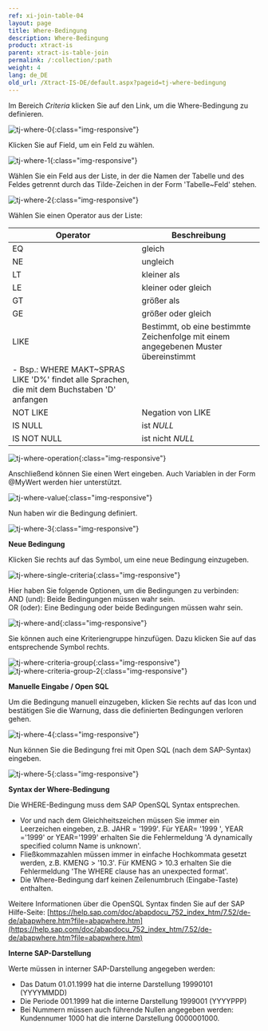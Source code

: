 ```yaml
---
ref: xi-join-table-04
layout: page
title: Where-Bedingung
description: Where-Bedingung
product: xtract-is
parent: xtract-is-table-join
permalink: /:collection/:path
weight: 4
lang: de_DE
old_url: /Xtract-IS-DE/default.aspx?pageid=tj-where-bedingung
---
```


Im Bereich *Criteria* klicken Sie auf den Link, um die Where-Bedingung zu definieren. 

![tj-where-0](/img/content/tj-where-0.jpg){:class="img-responsive"}

Klicken Sie auf Field, um ein Feld zu wählen.

![tj-where-1](/img/content/tj-where-1.jpg){:class="img-responsive"}

Wählen Sie ein Feld aus der Liste, in der die Namen der Tabelle und des Feldes getrennt durch das Tilde-Zeichen in der Form 'Tabelle~Feld' stehen.

![tj-where-2](/img/content/tj-where-2.jpg){:class="img-responsive"}

Wählen Sie einen Operator aus der Liste:<br>

| **Operator** | **Beschreibung** |  
|------------|------------------------|
| EQ     | gleich |      
| NE      | ungleich    |                                                              
| LT     | kleiner als    | 
| LE   | kleiner oder gleich| 
| GT   | größer als| 
| GE | größer oder gleich     |
| LIKE | Bestimmt, ob eine bestimmte Zeichenfolge mit einem angegebenen Muster übereinstimmt 
- Bsp.: WHERE MAKT~SPRAS LIKE 'D%' findet alle Sprachen, die mit dem Buchstaben 'D' anfangen|
| NOT LIKE | Negation von LIKE
| IS NULL | ist *NULL*
| IS NOT NULL | ist nicht *NULL* |

![tj-where-operation](/img/content/tj-where-operation.jpg){:class="img-responsive"}

Anschließend können Sie einen Wert eingeben. Auch Variablen in der Form @MyWert werden hier unterstützt. 

![tj-where-value](/img/content/tj-where-value.jpg){:class="img-responsive"}

Nun haben wir die Bedingung definiert. 

![tj-where-3](/img/content/tj-where-3.jpg){:class="img-responsive"}

**Neue Bedingung** 

Klicken Sie rechts auf das Symbol, um eine neue Bedingung einzugeben. 

![tj-where-single-criteria](/img/content/tj-where-single-criteria.jpg){:class="img-responsive"}

Hier haben Sie folgende Optionen, um die Bedingungen zu verbinden:<br>
AND (und): Beide Bedingungen müssen wahr sein.<br>
OR (oder): Eine Bedingung oder beide Bedingungen müssen wahr sein.

![tj-where-and](/img/content/tj-where-and.jpg){:class="img-responsive"}

Sie können auch eine Kriteriengruppe hinzufügen. Dazu klicken Sie auf das entsprechende Symbol rechts.

![tj-where-criteria-group](/img/content/tj-where-criteria-group.jpg){:class="img-responsive"}
![tj-where-criteria-group-2](/img/content/tj-where-criteria-group-2.jpg){:class="img-responsive"}

**Manuelle Eingabe / Open SQL** 

Um die Bedingung manuell einzugeben, klicken Sie rechts auf das Icon und bestätigen Sie die Warnung, dass die definierten Bedingungen verloren gehen. 

![tj-where-4](/img/content/tj-where-4.jpg){:class="img-responsive"}

Nun können Sie die Bedingung frei mit Open SQL (nach dem SAP-Syntax) eingeben. 

![tj-where-5](/img/content/tj-where-5.jpg){:class="img-responsive"}

**Syntax der Where-Bedingung** 

Die WHERE-Bedingung muss dem SAP OpenSQL Syntax entsprechen.

- Vor und nach dem Gleichheitszeichen müssen Sie immer ein Leerzeichen eingeben, z.B. JAHR = '1999'. Für YEAR= '1999 ', YEAR ='1999' or YEAR='1999' erhalten Sie die Fehlermeldung 'A dynamically specified column Name is unknown'.
- Fließkommazahlen müssen immer in einfache Hochkommata gesetzt werden, z.B. KMENG > '10.3'.  Für KMENG > 10.3 erhalten Sie die Fehlermeldung 'The WHERE clause has an unexpected format'.
- Die Where-Bedingung darf keinen Zeilenumbruch (Eingabe-Taste) enthalten.

Weitere Informationen über die OpenSQL Syntax finden Sie auf der SAP Hilfe-Seite: [https://help.sap.com/doc/abapdocu_752_index_htm/7.52/de-de/abapwhere.htm?file=abapwhere.htm](https://help.sap.com/doc/abapdocu_752_index_htm/7.52/de-de/abapwhere.htm?file=abapwhere.htm)

**Interne SAP-Darstellung**

Werte müssen in interner SAP-Darstellung angegeben werden: 

- Das Datum 01.01.1999 hat die interne Darstellung 19990101 (YYYYMMDD)
- Die Periode 001.1999 hat die interne Darstellung  1999001 (YYYYPPP)
- Bei Nummern müssen auch führende Nullen angegeben werden: Kundennumer 1000 hat die interne Darstellung 0000001000.
